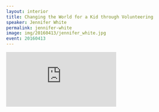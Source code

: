 ```yaml
---
layout: interior
title: Changing the World for a Kid through Volunteering
speaker: Jennifer White
permalink: jennifer-white
image: img/20160413/jennifer_white.jpg
event: 20160413
---
```


<div class='embed-container'><iframe src='https://www.youtube.com/embed/g--f6W__QWI' frameborder='0' allowfullscreen></iframe></div>